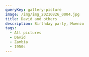 ```yaml
---
queryKey: gallery-picture
image: /img/img_20210826_0004.jpg
title: David and others
description: Birthday party, Mwenzo
tags:
  - All pictures
  - David
  - Zambia
  - 1950s
---
```


